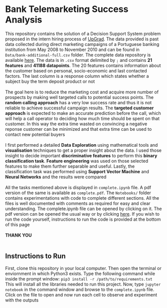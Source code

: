 # Bank Telemarketing Success Analysis

This repository contains the solution of a Decision Support System problem proposed in the intern hiring process of [UpGrad](https://www.upgrad.com). The data provided is past data collected during direct marketing campaigns of a Portuguese banking institution from May 2008 to November 2010 and can be found in `Data/bank-additional-full.csv` folder. The complete data repository is available [here](https://archive.ics.uci.edu/ml/datasets/Bank+Marketing). The data is in `.csv` format delimited by `;` and contains **21 features** and **41188 datapoints**. The 20 features contains information about the customer based on personal, socio-economic and last contacted factors. The last column is a response column which states whether a subject buy the term deposit product or not
<br /><br />
The goal here is to reduce the marketing cost and acquire more number of prospects by making well targeted calls to potential success points. The **random calling approach** has a very low success rate and thus it is not reliable to achieve successful campaign results. The **targeted customer approach** is expected to make an accurate prediction before the call, which will help a call operator to deciding how much time should be spent on that customer. In this way the extra time wasted on convincing a negative reponse customer can be minimized and that extra time can be used to contact new potential buyers
<br /><br />
I first performed a detailed **Data Exploration** using mathematical tools and **visualisation** techniques to get a proper insight about the data. I used those insight to decide important **discriminative features** to perform this **binary classification task**. **Feature engineering** was used on those selected features to make them further separable and useful. Lastly, the classification task was performed using **Support Vector Machine** and **Neural Networks** and the results were compared
<br /><br />
All the tasks mentioned above is displayed in `complete.ipynb` file. A pdf version of the same is available as `complete.pdf`. The `Notebooks/` folder contains experimentations with code to complete different sections. All the files is well documented with comments as required for easy and clear understanding. The complete.ipynb file can be opened by clicking on it. The pdf version can be opened the usual way or by clicking [here](). If you wish to run the code yourself, instructions to run the code is provided at the bottom of this page
<br /><br />
**THANK YOU**
<br /><br />

## Instructions to Run

First, clone this repository in your local computer. Then open the terminal or enviornment in which Python3 exists. Type the following command while inside the prompt window: ``pip3 install -r /path/to/requirements.txt``
This will install all the libraries needed to run this project. Now, type `jupyter notebook` in the command window and browse to the `complete.ipynb` file. Click on the file to open and now run each cell to observe and experiment with the outputs